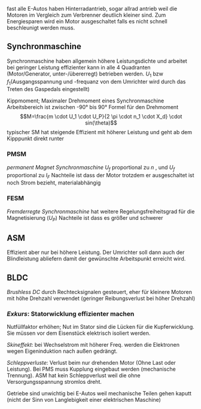 fast alle E-Autos haben Hinterradantrieb, sogar allrad antrieb weil die Motoren im Vergleich zum Verbrenner deutlich kleiner sind. Zum Energiesparen wird ein Motor ausgeschaltet falls es nicht schnell beschleunigt werden muss.

## Synchronmaschine
Synchronmaschine haben allgemein höhere Leistungsdichte und arbeitet bei geringer Leistung effizienter
kann in alle 4 Quadranten (Motor/Generator, unter-/übererregt) betrieben werden.
$U_1$ bzw $f_1$(Ausgangsspannung und -frequanz von dem Umrichter wird durch das Treten des Gaspedals eingestellt)

Kippmoment; Maximaler Drehmoment eines Synchronmaschine
Arbeitsbereich ist zwischen -90° bis 90°
Formel für den Drehmoment
$$M=\frac{m \cdot U_1 \cdot U_P}{2 \pi \cdot n_1 \cdot X_d} \cdot sin(\theta)$$
typischer SM hat steigende Effizient mit höherer Leistung und geht ab dem Kipppunkt direkt runter

### PMSM
*permanent Magnet Synchronmaschine*
$U_f$ proportional zu $n$ , und  $U_f$ proportional zu $I_F$
Nachteile ist dass der Motor trotzdem er ausgeschaltet ist noch Strom bezieht, materialabhängig

### FESM
*Fremderregte Synchronmaschine*
hat weitere Regelungsfreiheitsgrad für die Magnetisierung ($U_P$)
Nachteile ist dass es größer und schwerer

## ASM
Effizient aber nur bei höhere Leistung.
Der Umrichter soll dann auch der Blindleistung abliefern damit der gewünschte Arbeitspunkt erreicht wird.

## BLDC
*Brushless DC*
durch Rechtecksignalen gesteuert, eher für kleinere Motoren mit höhe Drehzahl verwendet (geringer Reibungsverlust bei höher Drehzahl)

### *Exkurs*: Statorwicklung effizienter machen
Nutfüllfaktor erhöhen; Nut im Stator sind die Lücken für die Kupferwicklung. Sie müssen vor dem Eisenstück elektrisch isoliert werden.

*Skineffekt*: bei Wechselstrom mit höherer Freq. werden die Elektronen wegen Eigeninduktion nach außen gedrängt.

*Schleppverluste*: Verlust beim nur drehenden Motor (Ohne Last oder Leistung). Bei PMS muss Kupplung eingebaut werden (mechanische Trennung). ASM hat kein Schleppverlust weil die ohne Versorgungsspannung stromlos dreht.

Getriebe sind unwichtig bei E-Autos weil mechanische Teilen gehen kaputt (nicht der Sinn von Langlebigkeit einer elektrischen Maschine)